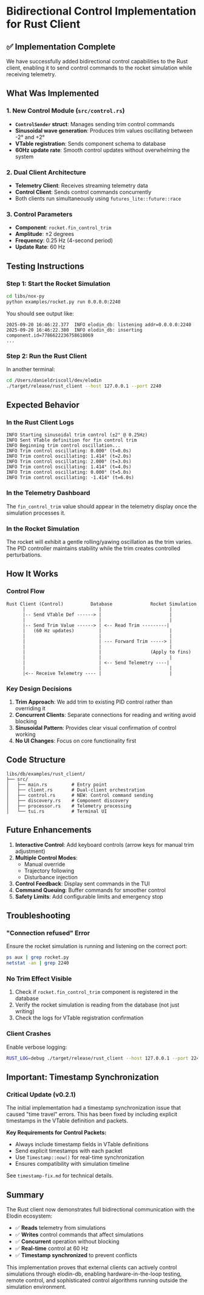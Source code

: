 # Bidirectional Control Implementation for Rust Client

## ✅ Implementation Complete

We have successfully added bidirectional control capabilities to the Rust client, enabling it to send control commands to the rocket simulation while receiving telemetry.

## What Was Implemented

### 1. New Control Module (`src/control.rs`)
- **`ControlSender` struct**: Manages sending trim control commands
- **Sinusoidal wave generation**: Produces trim values oscillating between -2° and +2°
- **VTable registration**: Sends component schema to database
- **60Hz update rate**: Smooth control updates without overwhelming the system

### 2. Dual Client Architecture
- **Telemetry Client**: Receives streaming telemetry data
- **Control Client**: Sends control commands concurrently
- Both clients run simultaneously using `futures_lite::future::race`

### 3. Control Parameters
- **Component**: `rocket.fin_control_trim`
- **Amplitude**: ±2 degrees
- **Frequency**: 0.25 Hz (4-second period)
- **Update Rate**: 60 Hz

## Testing Instructions

### Step 1: Start the Rocket Simulation
```bash
cd libs/nox-py
python examples/rocket.py run 0.0.0.0:2240
```

You should see output like:
```
2025-09-20 16:46:22.377  INFO elodin_db: listening addr=0.0.0.0:2240
2025-09-20 16:46:22.380  INFO elodin_db: inserting component.id=7786622236758618069
...
```

### Step 2: Run the Rust Client
In another terminal:
```bash
cd /Users/danieldriscoll/dev/elodin
./target/release/rust_client --host 127.0.0.1 --port 2240
```

## Expected Behavior

### In the Rust Client Logs
```
INFO Starting sinusoidal trim control (±2° @ 0.25Hz)
INFO Sent VTable definition for fin control trim
INFO Beginning trim control oscillation...
INFO Trim control oscillating: 0.000° (t=0.0s)
INFO Trim control oscillating: 1.414° (t=2.0s)
INFO Trim control oscillating: 2.000° (t=3.0s)
INFO Trim control oscillating: 1.414° (t=4.0s)
INFO Trim control oscillating: 0.000° (t=5.0s)
INFO Trim control oscillating: -1.414° (t=6.0s)
```

### In the Telemetry Dashboard
The `fin_control_trim` value should appear in the telemetry display once the simulation processes it.

### In the Rocket Simulation
The rocket will exhibit a gentle rolling/yawing oscillation as the trim varies. The PID controller maintains stability while the trim creates controlled perturbations.

## How It Works

### Control Flow
```
Rust Client (Control)          Database              Rocket Simulation
      |                           |                         |
      |-- Send VTable Def ------> |                         |
      |                           |                         |
      |-- Send Trim Value ------> | <-- Read Trim ---------|
      |   (60 Hz updates)         |                         |
      |                           |                         |
      |                           | --- Forward Trim -----> |
      |                           |                         |
      |                           |                  (Apply to fins)
      |                           |                         |
      |                           | <-- Send Telemetry ----|
      |                           |                         |
      |<-- Receive Telemetry ---- |                         |
```

### Key Design Decisions

1. **Trim Approach**: We add trim to existing PID control rather than overriding it
2. **Concurrent Clients**: Separate connections for reading and writing avoid blocking
3. **Sinusoidal Pattern**: Provides clear visual confirmation of control working
4. **No UI Changes**: Focus on core functionality first

## Code Structure

```
libs/db/examples/rust_client/
├── src/
│   ├── main.rs         # Entry point
│   ├── client.rs       # Dual-client orchestration
│   ├── control.rs      # NEW: Control command sending
│   ├── discovery.rs    # Component discovery
│   ├── processor.rs    # Telemetry processing
│   └── tui.rs          # Terminal UI
```

## Future Enhancements

1. **Interactive Control**: Add keyboard controls (arrow keys for manual trim adjustment)
2. **Multiple Control Modes**: 
   - Manual override
   - Trajectory following
   - Disturbance injection
3. **Control Feedback**: Display sent commands in the TUI
4. **Command Queuing**: Buffer commands for smoother control
5. **Safety Limits**: Add configurable limits and emergency stop

## Troubleshooting

### "Connection refused" Error
Ensure the rocket simulation is running and listening on the correct port:
```bash
ps aux | grep rocket.py
netstat -an | grep 2240
```

### No Trim Effect Visible
1. Check if `rocket.fin_control_trim` component is registered in the database
2. Verify the rocket simulation is reading from the database (not just writing)
3. Check the logs for VTable registration confirmation

### Client Crashes
Enable verbose logging:
```bash
RUST_LOG=debug ./target/release/rust_client --host 127.0.0.1 --port 2240 --verbose
```

## Important: Timestamp Synchronization

### Critical Update (v0.2.1)
The initial implementation had a timestamp synchronization issue that caused "time travel" errors. This has been fixed by including explicit timestamps in the VTable definition and packets.

**Key Requirements for Control Packets:**
- Always include timestamp fields in VTable definitions
- Send explicit timestamps with each packet
- Use `Timestamp::now()` for real-time synchronization
- Ensures compatibility with simulation timeline

See `timestamp-fix.md` for technical details.

## Summary

The Rust client now demonstrates full bidirectional communication with the Elodin ecosystem:
- ✅ **Reads** telemetry from simulations
- ✅ **Writes** control commands that affect simulations
- ✅ **Concurrent** operation without blocking
- ✅ **Real-time** control at 60 Hz
- ✅ **Timestamp synchronized** to prevent conflicts

This implementation proves that external clients can actively control simulations through elodin-db, enabling hardware-in-the-loop testing, remote control, and sophisticated control algorithms running outside the simulation environment.
